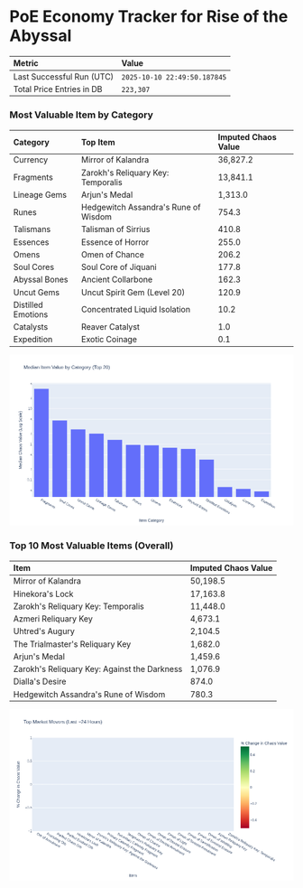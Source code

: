 # PoE Economy Tracker for Rise of the Abyssal

<!-- START_MAINTENANCE -->
| Metric | Value |
|:---|:---|
| Last Successful Run (UTC) | `2025-10-10 22:49:50.187845` |
| Total Price Entries in DB | `223,307` |

<!-- END_MAINTENANCE -->

<!-- START_DATAFRAME_DEBUG -->
<!-- END_DATAFRAME_DEBUG -->

<!-- START_CATEGORY_ANALYSIS -->
### Most Valuable Item by Category
| Category | Top Item | Imputed Chaos Value |
| :--- | :--- | :--- |
| Currency | Mirror of Kalandra | 36,827.2 |
| Fragments | Zarokh's Reliquary Key: Temporalis | 13,841.1 |
| Lineage Gems | Arjun's Medal | 1,313.0 |
| Runes | Hedgewitch Assandra's Rune of Wisdom | 754.3 |
| Talismans | Talisman of Sirrius | 410.8 |
| Essences | Essence of Horror | 255.0 |
| Omens | Omen of Chance | 206.2 |
| Soul Cores | Soul Core of Jiquani | 177.8 |
| Abyssal Bones | Ancient Collarbone | 162.3 |
| Uncut Gems | Uncut Spirit Gem (Level 20) | 120.9 |
| Distilled Emotions | Concentrated Liquid Isolation | 10.2 |
| Catalysts | Reaver Catalyst | 1.0 |
| Expedition | Exotic Coinage | 0.1 |


![Category Analysis Chart](charts/category_analysis.png)
<!-- END_ANALYSIS -->

<!-- START_ANALYSIS -->
### Top 10 Most Valuable Items (Overall)
| Item | Imputed Chaos Value |
| :--- | :--- |
| Mirror of Kalandra | 50,198.5 |
| Hinekora's Lock | 17,163.8 |
| Zarokh's Reliquary Key: Temporalis | 11,448.0 |
| Azmeri Reliquary Key | 4,673.1 |
| Uhtred's Augury | 2,104.5 |
| The Trialmaster's Reliquary Key | 1,682.0 |
| Arjun's Medal | 1,459.6 |
| Zarokh's Reliquary Key: Against the Darkness | 1,076.9 |
| Dialla's Desire | 874.0 |
| Hedgewitch Assandra's Rune of Wisdom | 780.3 |


![Market Movers Chart](charts/market_movers.png)
<!-- END_ANALYSIS -->

